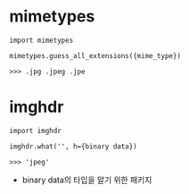 # mimetypes

```
import mimetypes

mimetypes.guess_all_extensions({mime_type})

>>> .jpg .jpeg .jpe
```

# imghdr

```
import imghdr

imghdr.what('', h={binary data})

>>> 'jpeg'
```

* binary data의 타입을 알기 위한 패키지

